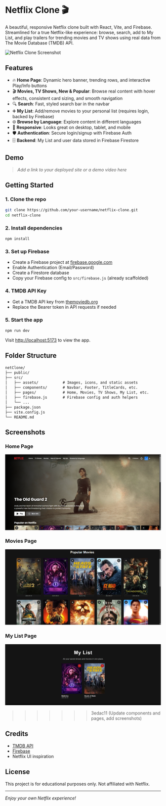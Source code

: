 # Netflix Clone 🎬

A beautiful, responsive Netflix clone built with React, Vite, and Firebase. Streamlined for a true Netflix-like experience: browse, search, add to My List, and play trailers for trending movies and TV shows using real data from The Movie Database (TMDB) API.

![Netflix Clone Screenshot](./public/netflix_favicon.ico)

## Features

- 🔥 **Home Page**: Dynamic hero banner, trending rows, and interactive Play/Info buttons
- 🎬 **Movies, TV Shows, New & Popular**: Browse real content with hover effects, consistent card sizing, and smooth navigation
- 🔍 **Search**: Fast, styled search bar in the navbar
- ➕ **My List**: Add/remove movies to your personal list (requires login, backed by Firebase)
- 🌐 **Browse by Language**: Explore content in different languages
- 📱 **Responsive**: Looks great on desktop, tablet, and mobile
- 🛡️ **Authentication**: Secure login/signup with Firebase Auth
- 🗄️ **Backend**: My List and user data stored in Firebase Firestore

## Demo

> _Add a link to your deployed site or a demo video here_

## Getting Started

### 1. Clone the repo
```bash
git clone https://github.com/your-username/netflix-clone.git
cd netflix-clone
```

### 2. Install dependencies
```bash
npm install
```

### 3. Set up Firebase
- Create a Firebase project at [firebase.google.com](https://firebase.google.com/)
- Enable Authentication (Email/Password)
- Create a Firestore database
- Copy your Firebase config to `src/firebase.js` (already scaffolded)

### 4. TMDB API Key
- Get a TMDB API key from [themoviedb.org](https://www.themoviedb.org/)
- Replace the Bearer token in API requests if needed

### 5. Start the app
```bash
npm run dev
```

Visit [http://localhost:5173](http://localhost:5173) to view the app.

## Folder Structure

```
netClone/
├── public/
├── src/
│   ├── assets/           # Images, icons, and static assets
│   ├── components/       # Navbar, Footer, TitleCards, etc.
│   ├── pages/            # Home, Movies, TV Shows, My List, etc.
│   ├── firebase.js       # Firebase config and auth helpers
│   └── ...
├── package.json
├── vite.config.js
└── README.md
```

## Screenshots

### Home Page
![Home Page](./public/screenshots/home.png)

### Movies Page
![Movies Page](./public/screenshots/movies.png)

### My List Page
![My List Page](./public/screenshots/mylist.png)
>>>>>>> 3edac11 (Update components and pages, add screenshots)

## Credits
- [TMDB API](https://www.themoviedb.org/documentation/api)
- [Firebase](https://firebase.google.com/)
- Netflix UI inspiration

## License

This project is for educational purposes only. Not affiliated with Netflix.

---

_Enjoy your own Netflix experience!_
